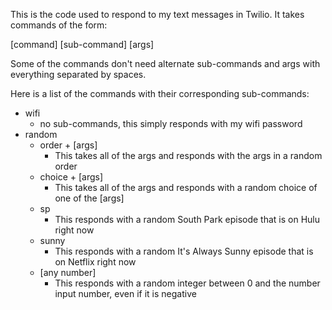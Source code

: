 This is the code used to respond to my text messages in Twilio.  It takes commands of the form:

[command] [sub-command] [args]

Some of the commands don't need alternate sub-commands and args with everything separated by spaces.

Here is a list of the commands with their corresponding sub-commands:
* wifi
    * no sub-commands, this simply responds with my wifi password
* random
    * order + [args]
        * This takes all of the args and responds with the args in a random order
    * choice + [args]
        * This takes all of the args and responds with a random choice of one of the [args]
    * sp
        * This responds with a random South Park episode that is on Hulu right now
    * sunny
        * This responds with a random It's Always Sunny episode that is on Netflix right now
    * [any number]
        * This responds with a random integer between 0 and the number input number, even if it is negative